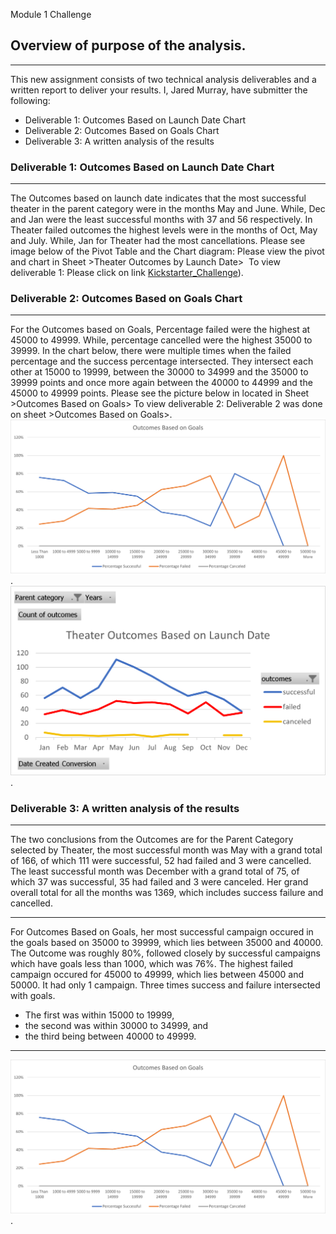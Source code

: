 Module 1 Challenge
## Overview  of purpose of the analysis.
--- 
This new assignment consists of two technical analysis deliverables and a written report to deliver your results. I, Jared Murray, have submitter the following:
* Deliverable 1: Outcomes Based on Launch Date Chart
* Deliverable 2: Outcomes Based on Goals Chart
* Deliverable 3: A written analysis of the results

### Deliverable 1: Outcomes Based on Launch Date Chart
--- 
The Outcomes based on launch date indicates that the most successful theater in the parent category were in the months May and June. While, Dec and Jan were the least successful months with 37 and 56 respectively. 
In Theater failed outcomes the highest levels were in the months of Oct, May and July. While, Jan for Theater had the most cancellations. Please see image below of the Pivot Table and the Chart diagram:
Please view the pivot and chart in Sheet >Theater Outcomes by Launch Date>
![]()
To view deliverable 1: Please click on link [Kickstarter_Challenge](https://github.com/JaredTMurray/Module-1-Challenge/blob/main/Kickstarter_Challenge.zip)).

### Deliverable 2: Outcomes Based on Goals Chart
---
For the Outcomes based on Goals, Percentage failed were the highest at 45000 to 49999. While, percentage cancelled were the highest 35000 to 39999.
In the chart below, there were multiple times when the failed percentage and the success percentage intersected. They intersect each other at 15000 to 19999, between the 30000 to 34999 and the 35000 to 39999 points and once more again between the 40000 to 44999 and the 45000 to 49999 points. 
Please see the picture below in located in Sheet >Outcomes Based on Goals>
To view deliverable 2: Deliverable 2 was done on sheet >Outcomes Based on Goals>.
  ![Outcome vs Goals Image](https://github.com/JaredTMurray/Module-1-Challenge/blob/main/Outcomes_vs_Goals.png).
  ![Theater Outcomes vs Launch Image](https://github.com/JaredTMurray/Module-1-Challenge/blob/main/Theater_Outcomes_vs_Launch.png).
  
### Deliverable 3: A written analysis of the results
---
The two conclusions from the Outcomes are for the Parent Category selected by Theater, the most successful month was May with a grand total of 166, of which 111 were successful, 52 had failed and 3 were cancelled. The least successful month was December with a grand total of 75, of which 37 was successful, 35 had failed and 3 were canceled. Her grand overall total for all the months was 1369, which includes success failure and cancelled.

---
For Outcomes Based on Goals, her most successful campaign occured in the goals based on 35000 to 39999, which lies between 35000 and 40000. The Outcome was roughly 80%, followed closely by successful campaigns which have goals less than 1000, which was 76%. 
The highest failed campaign occured for 45000 to 49999, which lies between 45000 and 50000. It had only 1 campaign. 
Three times success and failure intersected with goals. 
* The first was within 15000 to 19999, 
* the second was within 30000 to 34999, and 
* the third being between 40000 to 49999. 
---
 ![Outcome vs Goals Image](https://github.com/JaredTMurray/Module-1-Challenge/blob/main/Outcomes_vs_Goals.png).

